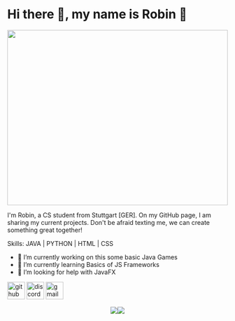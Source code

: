 # Hi there 👋, my name is Robin 🚀
<img width ="100%" height ="400px" src="https://images-wixmp-ed30a86b8c4ca887773594c2.wixmp.com/f/cebd17f1-b283-45e5-8600-6ec3edc558fd/dee2aqv-222532a7-8676-4788-b8e3-08d4f5be55e2.png/v1/fill/w_1280,h_640,q_80,strp/profile_banner_by_darkfigure4_dee2aqv-fullview.jpg?token=eyJ0eXAiOiJKV1QiLCJhbGciOiJIUzI1NiJ9.eyJzdWIiOiJ1cm46YXBwOjdlMGQxODg5ODIyNjQzNzNhNWYwZDQxNWVhMGQyNmUwIiwiaXNzIjoidXJuOmFwcDo3ZTBkMTg4OTgyMjY0MzczYTVmMGQ0MTVlYTBkMjZlMCIsIm9iaiI6W1t7ImhlaWdodCI6Ijw9NjQwIiwicGF0aCI6IlwvZlwvY2ViZDE3ZjEtYjI4My00NWU1LTg2MDAtNmVjM2VkYzU1OGZkXC9kZWUyYXF2LTIyMjUzMmE3LTg2NzYtNDc4OC1iOGUzLTA4ZDRmNWJlNTVlMi5wbmciLCJ3aWR0aCI6Ijw9MTI4MCJ9XV0sImF1ZCI6WyJ1cm46c2VydmljZTppbWFnZS5vcGVyYXRpb25zIl19.sdy7FtZ92V4tHXX-hTf0PupZmkD7CQoG-BkmOY0_mQg">

I'm Robin, a CS student from Stuttgart [GER]. 
On my GitHub page, I am sharing my current projects. 
Don't be afraid texting me, we can create something great together!

Skills: JAVA | PYTHON | HTML | CSS

- 🔭 I’m currently working on this some basic Java Games 
- 🌱 I’m currently learning Basics of JS Frameworks 
- 🤔 I’m looking for help with JavaFX 


[<img src='https://cdn.jsdelivr.net/npm/simple-icons@3.0.1/icons/github.svg' alt='github' height='40'>](https://github.com/robinsmith-source)  [<img src='https://cdn.jsdelivr.net/npm/simple-icons@3.0.1/icons/discord.svg' alt='discord' height='40'>](discordapp.com/users/185715869865869313)  [<img src='https://cdn.jsdelivr.net/npm/simple-icons@3.0.1/icons/gmail.svg' alt='gmail' height='40'>](mailto:schmidtrobin02@gmail.com)  

<div align="center">
<img src="https://github-readme-stats.vercel.app/api?username=robinsmith-source&show_icons=true&theme=tokyonight"><img src="https://streak-stats.demolab.com/?user=robinsmith-source&theme=tokyonight">
</div>


